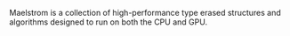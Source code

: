 Maelstrom is a collection of high-performance type erased structures and algorithms
designed to run on both the CPU and GPU.
